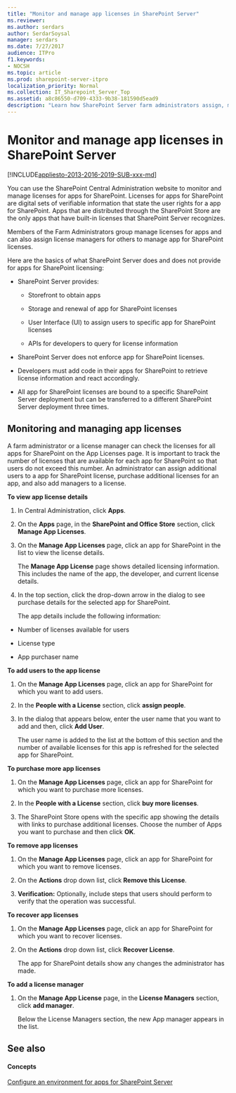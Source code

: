 ```yaml
---
title: "Monitor and manage app licenses in SharePoint Server"
ms.reviewer: 
ms.author: serdars
author: SerdarSoysal
manager: serdars
ms.date: 7/27/2017
audience: ITPro
f1.keywords:
- NOCSH
ms.topic: article
ms.prod: sharepoint-server-itpro
localization_priority: Normal
ms.collection: IT_Sharepoint_Server_Top
ms.assetid: a8c86550-d709-4333-9b38-181590d5ead9
description: "Learn how SharePoint Server farm administrators assign, monitor, and manage the app for SharePoint Server licenses in SharePoint Server."
---
```


# Monitor and manage app licenses in SharePoint Server

[!INCLUDE[appliesto-2013-2016-2019-SUB-xxx-md](../includes/appliesto-2013-2016-2019-SUB-xxx-md.md)]
  
You can use the SharePoint Central Administration website to monitor and manage licenses for apps for SharePoint. Licenses for apps for SharePoint are digital sets of verifiable information that state the user rights for a app for SharePoint. Apps that are distributed through the SharePoint Store are the only apps that have built-in licenses that SharePoint Server recognizes.
  
Members of the Farm Administrators group manage licenses for apps and can also assign license managers for others to manage app for SharePoint licenses.
  
Here are the basics of what SharePoint Server does and does not provide for apps for SharePoint licensing:
  
- SharePoint Server provides:
    
  - Storefront to obtain apps
    
  - Storage and renewal of app for SharePoint licenses
    
  - User Interface (UI) to assign users to specific app for SharePoint licenses
    
  - APIs for developers to query for license information
    
- SharePoint Server does not enforce app for SharePoint licenses.
    
- Developers must add code in their apps for SharePoint to retrieve license information and react accordingly.
    
- All app for SharePoint licenses are bound to a specific SharePoint Server deployment but can be transferred to a different SharePoint Server deployment three times.
    
## Monitoring and managing app licenses
<a name="proc1"> </a>

A farm administrator or a license manager can check the licenses for all apps for SharePoint on the App Licenses page. It is important to track the number of licenses that are available for each app for SharePoint so that users do not exceed this number. An administrator can assign additional users to a app for SharePoint license, purchase additional licenses for an app, and also add managers to a license.
  
 **To view app license details**
  
1. In Central Administration, click **Apps**.
    
2. On the **Apps** page, in the **SharePoint and Office Store** section, click **Manage App Licenses**.
    
3. On the **Manage App Licenses** page, click an app for SharePoint in the list to view the license details. 
    
    The **Manage App License** page shows detailed licensing information. This includes the name of the app, the developer, and current license details. 
    
4. In the top section, click the drop-down arrow in the dialog to see purchase details for the selected app for SharePoint.
    
    The app details include the following information:
    
  - Number of licenses available for users
    
  - License type
    
  - App purchaser name
    
 **To add users to the app license**
  
1. On the **Manage App Licenses** page, click an app for SharePoint for which you want to add users. 
    
2. In the **People with a License** section, click **assign people**.
    
3. In the dialog that appears below, enter the user name that you want to add and then, click **Add User**.
    
    The user name is added to the list at the bottom of this section and the number of available licenses for this app is refreshed for the selected app for SharePoint.
    
 **To purchase more app licenses**
  
1. On the **Manage App Licenses** page, click an app for SharePoint for which you want to purchase more licenses. 
    
2. In the **People with a License** section, click **buy more licenses**.
    
3. The SharePoint Store opens with the specific app showing the details with links to purchase additional licenses. Choose the number of Apps you want to purchase and then click **OK**.
    
 **To remove app licenses**
  
1. On the **Manage App Licenses** page, click an app for SharePoint for which you want to remove licenses. 
    
2. On the **Actions** drop down list, click **Remove this License**.
    
3. **Verification:** Optionally, include steps that users should perform to verify that the operation was successful. 
    
 **To recover app licenses**
  
1. On the **Manage App Licenses** page, click an app for SharePoint for which you want to recover licenses. 
    
2. On the **Actions** drop down list, click **Recover License**.
    
    The app for SharePoint details show any changes the administrator has made.
    
 **To add a license manager**
  
1. On the **Manage App License** page, in the **License Managers** section, click **add manager**.
    
    Below the License Managers section, the new App manager appears in the list.
    
## See also
<a name="proc1"> </a>

#### Concepts

[Configure an environment for apps for SharePoint Server](configure-an-environment-for-apps-for-sharepoint.md)

